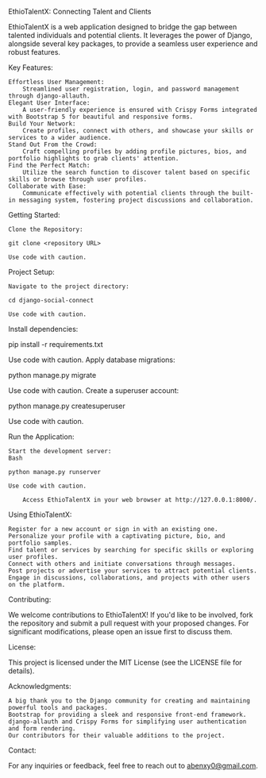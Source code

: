 EthioTalentX: Connecting Talent and Clients

EthioTalentX is a web application designed to bridge the gap between talented individuals and potential clients. It leverages the power of Django, alongside several key packages, to provide a seamless user experience and robust features.

Key Features:

    Effortless User Management:
        Streamlined user registration, login, and password management through django-allauth.
    Elegant User Interface:
        A user-friendly experience is ensured with Crispy Forms integrated with Bootstrap 5 for beautiful and responsive forms.
    Build Your Network:
        Create profiles, connect with others, and showcase your skills or services to a wider audience.
    Stand Out From the Crowd:
        Craft compelling profiles by adding profile pictures, bios, and portfolio highlights to grab clients' attention.
    Find the Perfect Match:
        Utilize the search function to discover talent based on specific skills or browse through user profiles.
    Collaborate with Ease:
        Communicate effectively with potential clients through the built-in messaging system, fostering project discussions and collaboration.

Getting Started:

    Clone the Repository:

    git clone <repository URL>

    Use code with caution.

Project Setup:

    Navigate to the project directory:

    cd django-social-connect

    Use code with caution.

Install dependencies:

pip install -r requirements.txt

Use code with caution.
Apply database migrations:

python manage.py migrate

Use code with caution.
Create a superuser account:

python manage.py createsuperuser

Use code with caution.

Run the Application:

    Start the development server:
    Bash

    python manage.py runserver

    Use code with caution.

        Access EthioTalentX in your web browser at http://127.0.0.1:8000/.

Using EthioTalentX:

    Register for a new account or sign in with an existing one.
    Personalize your profile with a captivating picture, bio, and portfolio samples.
    Find talent or services by searching for specific skills or exploring user profiles.
    Connect with others and initiate conversations through messages.
    Post projects or advertise your services to attract potential clients.
    Engage in discussions, collaborations, and projects with other users on the platform.

Contributing:

We welcome contributions to EthioTalentX! If you'd like to be involved, fork the repository and submit a pull request with your proposed changes. For significant modifications, please open an issue first to discuss them.

License:

This project is licensed under the MIT License (see the LICENSE file for details).

Acknowledgments:

    A big thank you to the Django community for creating and maintaining powerful tools and packages.
    Bootstrap for providing a sleek and responsive front-end framework.
    django-allauth and Crispy Forms for simplifying user authentication and form rendering.
    Our contributors for their valuable additions to the project.

Contact:

For any inquiries or feedback, feel free to reach out to abenxy0@gmail.com.